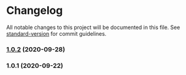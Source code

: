 # Changelog

All notable changes to this project will be documented in this file. See [standard-version](https://github.com/conventional-changelog/standard-version) for commit guidelines.

### [1.0.2](https://github.com/glebmlk/ngx-masonry/compare/v1.0.1...v1.0.2) (2020-09-28)

### 1.0.1 (2020-09-22)
